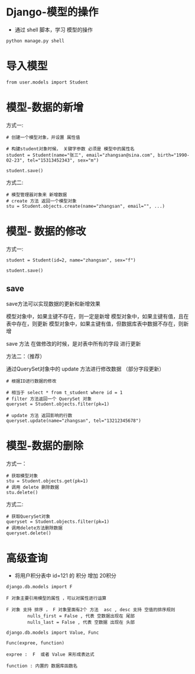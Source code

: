 # Django-模型的操作 

- 通过 shell 脚本，学习 模型的操作

```
python manage.py shell
```

# 导入模型 
```
from user.models import Student
```

# 模型-数据的新增 

方式一:

```
# 创建一个模型对象，并设置 属性值 

# 构建student对象时候， 关键字参数 必须是 模型中的属性名 
student = Student(name="张三", email="zhangsan@sina.com", birth="1990-02-23", tel="15313452343", sex="m")

student.save()

```

方式二:

```
# 模型管理器对象来 新增数据
# create 方法 返回一个模型对象 
stu = Student.objects.create(name="zhangsan", email="", ...)

```


# 模型- 数据的修改 

方式一:

```
student = Student(id=2, name="zhangsan", sex="f")

student.save()

```

## save 

save方法可以实现数据的更新和新增效果 

模型对象中，如果主键不存在，则一定是新增
模型对象中，如果主键有值，且在表中存在，则更新
模型对象中，如果主键有值，但数据库表中数据不存在，则新增

save 方法 在做修改的时候，是对表中所有的字段 进行更新


方法二：（推荐）

通过QuerySet对象中的  update 方法进行修改数据 （部分字段更新）

```
# 根据ID进行数据的修改 

# 相当于 select * from t_student where id = 1 
# filter 方法返回一个 QuerySet 对象
queryset = Student.objects.filter(pk=1)

# update 方法 返回影响的行数 
queryset.update(name="zhangsan", tel="13212345678")

```

# 模型-数据的删除 

方式一：

```
# 获取模型对象
stu = Student.objects.get(pk=1)
# 调用 delete 删除数据
stu.delete()

```

方式二:

```
# 获取QuerySet对象
queryset = Student.objects.filter(pk=1)
# 调用delete方法删除数据
queryset.delete()
```


# 高级查询 

- 将用户积分表中 id=121 的 积分 增加 20积分 

```
django.db.models import F 

F 对象主要引用模型的属性 ，可以对属性进行运算 

F 对象 支持 排序 ， F 对象里面有2个 方法  asc , desc 支持 空值的排序规则 
		nulls_first = False , 代表 空数据出现在 尾部 
		nulls_last = False , 代表 空数据 出现在 头部 
```

```
django.db.models import Value, Func

Func(expree, function)

expree :  F  或者 Value 来形成表达式 

function : 内置的 数据库函数名 

```



